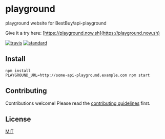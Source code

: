 # playground

playground website for BestBuy/api-playground

Give it a try here: [https://playground.now.sh](https://playground.now.sh)

[![travis][travis-image]][travis-url]
[![standard][standard-image]][standard-url]

[travis-image]: https://img.shields.io/travis/Flet/playground.svg?style=flat-square
[travis-url]: https://travis-ci.org/Flet/playground
[standard-image]: https://img.shields.io/badge/code%20style-semistandard-brightgreen.svg?style=flat-square
[standard-url]: http://npm.im/semistandard

## Install

```
npm install
PLAYGROUND_URL=http://some-api-playground.example.com npm start
```

## Contributing

Contributions welcome! Please read the [contributing guidelines](CONTRIBUTING.md) first.

## License

[MIT](LICENSE.md)
